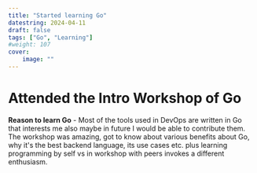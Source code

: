 ```yaml
---
title: "Started learning Go"
datestring: 2024-04-11
draft: false
tags: ["Go", "Learning"]
#weight: 107
cover:
    image: ""
---
```


# Attended the Intro Workshop  of Go

**Reason to learn Go** - Most of the tools used in DevOps are written in Go that interests me also maybe in future I would be able to contribute them. 
The workshop was amazing, got to know about various benefits about Go, why it's the best backend language, its use cases etc. plus learning programming by self vs in workshop with peers invokes a different enthusiasm.

